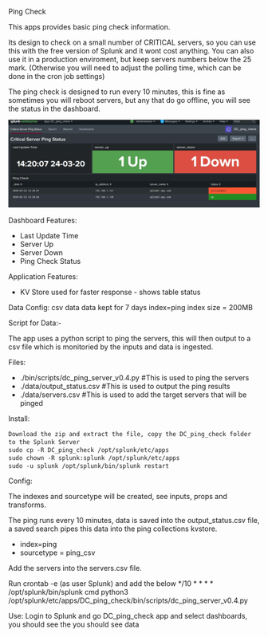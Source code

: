 Ping Check 

This apps provides basic ping check information.

Its design to check on a small number of CRITICAL servers, so you can use this with the free version of Splunk and it wont cost anything. You can also use it in a production enviroment, but keep servers numbers below the 25 mark. (Otherwise you will need to adjust the polling time, which can be done in the cron job settings)

The ping check is designed to run every 10 minutes, this is fine as sometimes you will reboot servers, but any that do go offline, you will see the status in the dashboard.

![](images/ping.jpg)

Dashboard Features:

- Last Update Time
- Server Up
- Server Down
- Ping Check Status

Application Features:

- KV Store used for faster response - shows table status

Data Config:
csv data
data kept for 7 days
index=ping
index size = 200MB

Script for Data:-

The app uses a python script to ping the servers, this will then output to a csv file which is monitoried by the inputs and data is ingested.

Files:

- ./bin/scripts/dc_ping_server_v0.4.py #This is used to ping the servers
- ./data/output_status.csv #This is used to output the ping results
- ./data/servers.csv #This is used to add the target servers that will be pinged

Install:

    Download the zip and extract the file, copy the DC_ping_check folder to the Splunk Server
    sudo cp -R DC_ping_check /opt/splunk/etc/apps
    sudo chown -R splunk:splunk /opt/splunk/etc/apps
    sudo -u splunk /opt/splunk/bin/splunk restart

Config:

The indexes and sourcetype will be created, see inputs, props and transforms.

The ping runs every 10 minutes, data is saved into the output_status.csv file, a saved search pipes this data into the ping collections kvstore.  

- index=ping
- sourcetype = ping_csv

Add the servers into the servers.csv file.

Run crontab -e (as user Splunk) and add the below
*/10 * * * * /opt/splunk/bin/splunk cmd python3 /opt/splunk/etc/apps/DC_ping_check/bin/scripts/dc_ping_server_v0.4.py

Use:
Login to Splunk and go DC_ping_check app and select dashboards, you should see the you should see data 